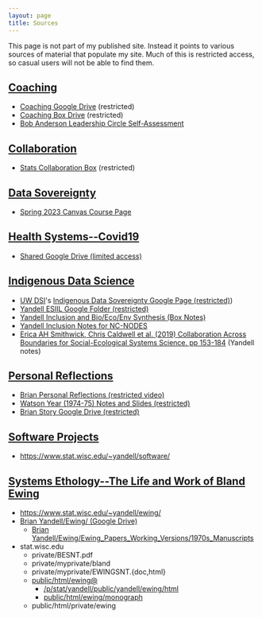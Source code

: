 ```yaml
---
layout: page
title: Sources
---
```


This page is not part of my published site.
Instead it points to various sources of material that populate my site.
Much of this is restricted access, so casual users will not be able to find them.

## [Coaching](https://byandell.github.io/pages/coach/)

* [Coaching Google Drive](https://drive.google.com/drive/u/1/folders/1oqr4yjlb399vETmvSTRZpULaOfypR4hO) (restricted)
* [Coaching Box Drive](https://uwmadison.app.box.com/folder/89487800356) (restricted)
* [Bob Anderson Leadership Circle Self-Assessment](https://uwmadison.app.box.com/folder/239742189039)

## [Collaboration](https://byandell.github.io/pages/collaborate/)

* [Stats Collaboration Box](https://uwmadison.app.box.com/folder/198764997699) (restricted)

## [Data Sovereignty](https://byandell.github.io/Data-Sovereignty/)

- [Spring 2023 Canvas Course Page](https://canvas.wisc.edu/courses/346352)

## [Health Systems--Covid19](https://byandell.github.io/pages/covid19/)

- [Shared Google Drive (limited access)](https://drive.google.com/drive/u/1/folders/0AJczAgxVjUJRUk9PVA)

## [Indigenous Data Science](https://byandell.github.io/pages/indigenous/)

* [UW DSI](https://datascience.wisc.edu)'s
[Indigenous Data Sovereignty Google Page (restricted)](https://docs.google.com/document/d/1oNaMUPkX6AiZnhctW7pJvz-V5fLTxHnZE5--nhi28Qs))
* [Yandell ESIIL Google Folder (restricted)](https://drive.google.com/drive/u/1/folders/19pwBLpKVDbk5KrYVSba_w20T_3RfJQti)
* [Yandell Inclusion and Bio/Eco/Env Synthesis (Box Notes)](https://uwmadison.app.box.com/file/787813586808)
* [Yandell Inclusion Notes for NC-NODES](https://docs.google.com/document/d/1XMQvx1f7o5lNoYmL38dl_QaWVRXVUvPJjcB7fF9DaSA) 
* [Erica AH Smithwick, Chris Caldwell et al. (2019) Collaboration Across Boundaries for Social-Ecological Systems Science. pp 153-184](https://docs.google.com/document/d/127HAHLXvY84_YlcOoQ2k-RQDiUQsvsWzELbZGXO6uDc) (Yandell notes)

## [Personal Reflections](https://byandell.github.io/pages/reflect/)

- [Brian Personal Reflections (restricted video)](https://drive.google.com/file/d/1wHrSzJMmFAd4KoSgSzA7445KIEgGbcGY)
- [Watson Year (1974-75) Notes and Slides (restricted)](https://docs.google.com/document/d/1H3xS2ISieJT6decYtzpU9NLgl2bunWrH63Cgnkzn5hM)
- [Brian Story Google Drive (restricted)](https://drive.google.com/drive/folders/1cLPSYhXHzVnnkSZXGdWWjrkadhPWU5Cg)

## [Software Projects](https://byandell.github.io/pages/software/)

- <https://www.stat.wisc.edu/~yandell/software/>

## [Systems Ethology--The Life and Work of Bland Ewing](https://byandell.github.io/pages/ewing/)

- <https://www.stat.wisc.edu/~yandell/ewing/>
- [Brian Yandell/Ewing/ (Google Drive)](https://drive.google.com/drive/u/1/folders/12bimDvEoG1EnssZT_Bn2HwdrAHt74guv)
  - [Brian Yandell/Ewing/Ewing_Papers_Working_Versions/1970s_Manuscripts](https://drive.google.com/drive/u/1/folders/12-CANFsHMZzBkziGMuAaJ6LU0Zos8bUI)
- stat.wisc.edu
  - private/BESNT.pdf
  - private/myprivate/bland
  - private/myprivate/EWINGSNT.{doc,html}
  - [public/html/ewing@](https://www.stat.wisc.edu/~yandell/ewing/)
    - [/p/stat/yandell/public/yandell/ewing/html](https://www.stat.wisc.edu/~yandell/ewing/)
    - [public/html/ewing/monograph](https://www.stat.wisc.edu/~yandell/ewing/monograph)
  - public/html/private/ewing
